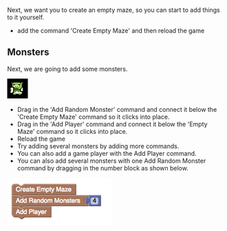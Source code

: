 Next, we want you to create an empty maze, so you can start to add things to it yourself.

- add the command 'Create Empty Maze' and then reload the game

## Monsters
Next, we are going to add some monsters. 

![](.guides/img/monster.png)

- Drag in the 'Add Random Monster' command and connect it below the 'Create Empty Maze' command so it clicks into place.
- Drag in the 'Add Player' command and connect it below the 'Empty Maze' command so it clicks into place.
- Reload the game
- Try adding several monsters by adding more commands.
- You can also add a game player with the Add Player command.
- You can also add several monsters with one Add Random Monster command by dragging in the number block as shown below.

![](.guides/img/multi-monsters.png)

